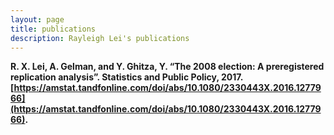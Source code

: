 ```yaml
---
layout: page
title: publications
description: Rayleigh Lei's publications
---
```


<!--
<div class="navbar">
    <div class="navbar-inner">
        <ul class="nav">
            <li><a href="#book">book</a></li>
            <li><a href="#articles">articles</a></li>
            <li><a href="#editorials">editorials</a></li>
            <li><a href="#letters">letters</a></li>
            <li><a href="#chapters">chapters</a></li>
            <li><a href="#techreports">tech reports</a></li>
            <li><a href="#thesis">dissertation</a></li>
        </ul>
    </div>
</div>


### <a name="articles"></a>journal articles
-->
<b>R. X. Lei<b>, A. Gelman, and Y. Ghitza, Y. “The 2008 election: A preregistered replication analysis”. Statistics and Public Policy, 2017. [https://amstat.tandfonline.com/doi/abs/10.1080/2330443X.2016.1277966](https://amstat.tandfonline.com/doi/abs/10.1080/2330443X.2016.1277966).
